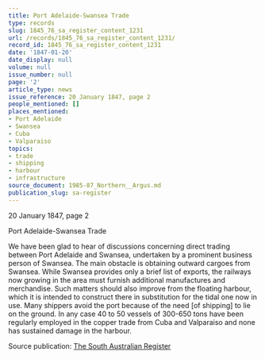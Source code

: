```yaml
---
title: Port Adelaide-Swansea Trade
type: records
slug: 1845_76_sa_register_content_1231
url: /records/1845_76_sa_register_content_1231/
record_id: 1845_76_sa_register_content_1231
date: '1847-01-20'
date_display: null
volume: null
issue_number: null
page: '2'
article_type: news
issue_reference: 20 January 1847, page 2
people_mentioned: []
places_mentioned:
- Port Adelaide
- Swansea
- Cuba
- Valparaiso
topics:
- trade
- shipping
- harbour
- infrastructure
source_document: 1985-87_Northern__Argus.md
publication_slug: sa-register
---
```


20 January 1847, page 2

Port Adelaide-Swansea Trade

We have been glad to hear of discussions concerning direct trading between Port Adelaide and Swansea, undertaken by a prominent business person of Swansea.  The main obstacle is obtaining outward cargoes from Swansea.  While Swansea provides only a brief list of exports, the railways now growing in the area must furnish additional manufactures and merchandise.  Such matters should also improve from the floating harbour, which it is intended to construct there in substitution for the tidal one now in use.  Many shippers avoid the port because of the need [of shipping] to lie on the ground.  In any case 40 to 50 vessels of 300-650 tons have been regularly employed in the copper trade from Cuba and Valparaiso and none has sustained damage in the harbour.


Source publication: [The South Australian Register](/publications/sa-register/)
